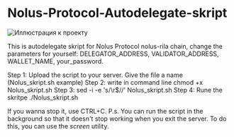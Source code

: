 # Nolus-Protocol-Autodelegate-skript


![Иллюстрация к проекту](https://avatars.githubusercontent.com/u/103436687?s=200&v=4)

This is autodelegate skript for Nolus Protocol nolus-rila chain, change the parameters for yourself: DELEGATOR_ADDRESS, VALIDATOR_ADDRESS, WALLET_NAME, your_password.

Step 1: Upload the script to your server. Give the file a name (Nolus_skript.sh example) 
Step 2: write in command line chmod +x Nolus_skript.sh 
Step 3: sed -i -e 's/\r$//' Nolus_skript.sh 
Step 4: Rune the skritpe ./Nolus_skript.sh

If you wanna stop it, use CTRL+C.
P.s. You can run the script in the background so that it doesn't stop working when you exit the server. To do this, you can use the *screen* utility.
